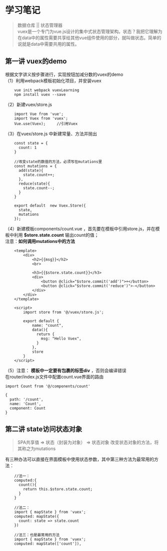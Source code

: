  学习笔记
===

>数据仓库 || 状态管理器    <br>
>vuex是一个专门为vue.js设计的集中式状态管理架构。状态？我把它理解为在data中的属性需要共享给其他vue组件使用的部分，就叫做状态。简单的说就是data中需要共用的属性。


第一讲 vuex的demo
---
根据文字讲义按步骤进行，实现按钮加减分数的vuex的demo  <br>
（1）利用webpack模板初始化项目，并安装vuex

        vue init webpack vuexLearning
        npm install vuex --save

（2）新建vuex/store.js

        import Vue from 'vue';
        import Vuex from 'vuex';
        Vue.use(Vuex);     //引用Vuex

（3）在vuex/store.js 中新建常量、方法并抛出

        const state = {
          count: 1
        }

        //改变state的数值的方法，必须写在mutations里
        const mutations = {
          add(state){
            state.count++;
          },
          reduce(state){
            state.count--;
          }
        }

        export default  new Vuex.Store({
          state,
          mutations
        });

（4）新建模板components/count.vue ，首先要在模板中引用store.js，并在模板中利用 **$store.state.count** 输出count的值；  <br>
     注意：**如何调用mutations中的方法**

        <template>
            <div>
                <h2>{{msg}}</h2>
                <br>

                <h3>{{$store.state.count}}</h3>
                <div>
                    <button @click="$store.commit('add')">+</button>
                    <button @click="$store.commit('reduce')">-</button>
                </div>
            </div>
        </template>

        <script>
            import store from '@/vuex/store.js';

            export default {
                name: "count",
                data(){
                  return {
                    msg: "Hello Vuex",
                  }
                },
                store
            }
        </script>

（5）注意： **模板中一定要有包裹的标签div** ，否则会编译错误 <br>
     在router/index.js文件中配置count.vue界面的路由

    import Count from '@/components/count'

    {
      path: '/count',
      name: 'Count',
      component: Count
    }


第二讲 state访问状态对象
---
>SPA共享值 => 状态（封装为对象） => 状态对象
>改变状态对象的方法，将其称之为mutations

有三种办法可以直接在界面模板中使用状态参数，其中第三种方法为最常用的方法：

        //法一：
        computed:{
          count(){
            return this.$store.state.count;
          }
        }

        //法二：
        import { mapState } from 'vuex';
        computed: mapState({
          count: state => state.count
        })

        //法三：也是最常用的方法
        import { mapState } from 'vuex';
        computed: mapState(['count']),
